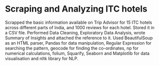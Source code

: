 # Scraping and Analyzing ITC hotels

 Scrapped the basic information available on Trip Advisor for 15 ITC hotels across different parts of India, and 1000 reviews for each hotel. Stored it in a CSV file. Performed Data Cleaning, Exploratory Data Analysis, wrote Summary of Insights and attached the reference to it. Used BeautifulSoup as an HTML parser, Pandas for data manipulation, Regular Expression for searching the pattern, geocode for finding the co-ordinates, np for numerical calculations, folium, Squarify, Seaborn and Matplotlib for data visualisation and nltk library for NLP.
